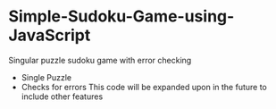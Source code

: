 # Simple-Sudoku-Game-using-JavaScript
Singular puzzle sudoku game with error checking
-  Single Puzzle
-  Checks for errors
This code will be expanded upon in the future to include other features
